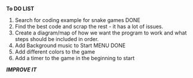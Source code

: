  __To DO LIST__

1. Search for coding example for snake games DONE 
2. Find the best code and scrap the rest - it has a lot of issues.
3. Create a diagram/map of how we want the program to work and what steps should be included in order.
4. Add Background music to Start MENU DONE
5. Add different colors to the game  
6. Add a timer to the game in the beginning to start 

___IMPROVE IT___
